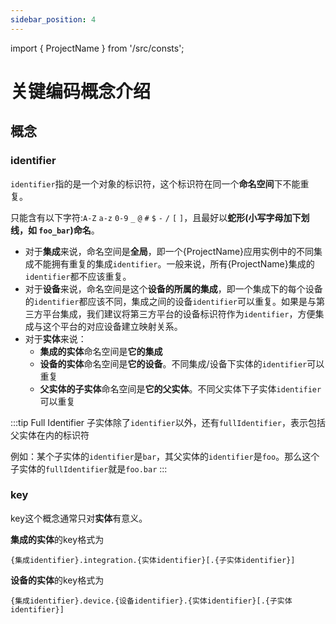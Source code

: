 ```yaml
---
sidebar_position: 4
---
```


import { ProjectName } from '/src/consts';


# 关键编码概念介绍

## 概念

### identifier
`identifier`指的是一个对象的标识符，这个标识符在同一个**命名空间**下不能重复。

只能含有以下字符:`A-Z` `a-z` `0-9` `_` `@` `#` `$` `-` `/` `[` `]`，且最好以**蛇形(小写字母加下划线，如 `foo_bar`)命名**。


* 对于**集成**来说，命名空间是**全局**，即一个{ProjectName}应用实例中的不同集成不能拥有重复的集成`identifier`。一般来说，所有{ProjectName}集成的`identifier`都不应该重复。
* 对于**设备**来说，命名空间是这个**设备的所属的集成**，即一个集成下的每个设备的`identifier`都应该不同，集成之间的设备`identifier`可以重复。如果是与第三方平台集成，我们建议将第三方平台的设备标识符作为`identifier`，方便集成与这个平台的对应设备建立映射关系。
* 对于**实体**来说：
    * **集成的实体**命名空间是**它的集成**
    * **设备的实体**命名空间是**它的设备**。不同集成/设备下实体的`identifier`可以重复
    * **父实体的子实体**命名空间是**它的父实体**。不同父实体下子实体`identifier`可以重复

:::tip Full Identifier
子实体除了`identifier`以外，还有`fullIdentifier`，表示包括父实体在内的标识符

例如：某个子实体的`identifier`是`bar`，其父实体的`identifier`是`foo`。那么这个子实体的`fullIdentifier`就是`foo.bar`
:::




### key

key这个概念通常只对**实体**有意义。

**集成的实体**的key格式为
```
{集成identifier}.integration.{实体identifier}[.{子实体identifier}]
```
**设备的实体**的key格式为
```
{集成identifier}.device.{设备identifier}.{实体identifier}[.{子实体identifier}]
```
